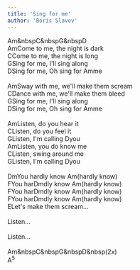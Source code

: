 ```yaml
---
title: 'Sing for me'
author: 'Boris Slavov'
---
```

<wrapper><chord>Am&nbspC&nbspG&nbspD</chord></wrapper><br>
<verse number="1:"></verse><wrapper><chord>Am</chord></wrapper>Come to me, the night is dark<br>
<wrapper><chord>C</chord></wrapper>Come to me, the night is long<br>
<wrapper><chord>G</chord></wrapper>Sing for me, I'll sing along<br>
<wrapper><chord>D</chord></wrapper>Sing for me, Oh sing for <wrapper><chord>Am</chord></wrapper>me<br>
<br>
<verse number="2:"></verse><wrapper><chord>Am</chord></wrapper>Sway with me, we'll make them scream<br>
<wrapper><chord>C</chord></wrapper>Dance with me, we'll make them bleed<br>
<wrapper><chord>G</chord></wrapper>Sing for me, I'll sing along<br>
<wrapper><chord>D</chord></wrapper>Sing for me, Oh sing for <wrapper><chord>Am</chord></wrapper>me<br>
<br>
<verse number="R:"></verse><wrapper><chord>Am</chord></wrapper>Listen, do you hear it<br>
<wrapper><chord>C</chord></wrapper>Listen, do you feel it<br>
<wrapper><chord>G</chord></wrapper>Listen, I'm calling <wrapper><chord>D</chord></wrapper>you<br>
<wrapper><chord>Am</chord></wrapper>Listen, you do know me<br>
<wrapper><chord>C</chord></wrapper>Listen, swing around me<br>
<wrapper><chord>G</chord></wrapper>Listen, I'm calling <wrapper><chord>D</chord></wrapper>you<br>
<br>
<verse number="3:"></verse><wrapper><chord>Dm</chord></wrapper>You hardly know <wrapper><chord>Am</chord></wrapper>(hardly know)<br>
<wrapper><chord>F</chord></wrapper>You har<wrapper><chord>Dm</chord></wrapper>dly know <wrapper><chord>Am</chord></wrapper>(hardly know)<br>
<wrapper><chord>F</chord></wrapper>You har<wrapper><chord>Dm</chord></wrapper>dly know <wrapper><chord>Am</chord></wrapper>(hardly know)<br>
<wrapper><chord>F</chord></wrapper>You har<wrapper><chord>Dm</chord></wrapper>dly know <wrapper><chord>Am</chord></wrapper>(hardly know)<br>
<wrapper><chord>E</chord></wrapper>Let's make them scream...<br>
<br>
<verse number="R:"></verse>Listen...<br>
<br>
<verse number="R:"></verse>Listen...<br>
<br>
<wrapper><chord>Am&nbspC&nbspG&nbspD&nbsp(2x)</chord></wrapper><br>
<wrapper><chord>A<sup>5</sup></chord></wrapper>